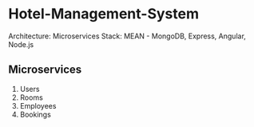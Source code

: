 # Hotel-Management-System
Architecture: Microservices 
Stack: MEAN - MongoDB, Express, Angular, Node.js

## Microservices
1. Users
2. Rooms
3. Employees
4. Bookings
